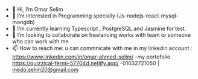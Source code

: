 - 👋 Hi, I’m Omar Selim
- 👀 I’m interested in Programming specially (Js-nodejs-react-mysql-mongdb)
- 🌱 I’m currently learning Typescript , PostgreSQL and Jasmine for test.
- 💞️ I’m looking to collaborate on freelancing works with team or someone who can work with me
- 📫 How to reach me: u can commnicate with me in my linkedin account : https://www.linkedin.com/in/omar-ahmed-selim/
-my portofolio
https://quizzical-fermi-57704d.netlify.app/
-01032721050 | medo.selim20@gmail.com
<!---
Omar-Raslan/Omar-Raslan is a ✨ special ✨ repository because its `README.md` (this file) appears on your GitHub profile.
You can click the Preview link to take a look at your changes.
--->
